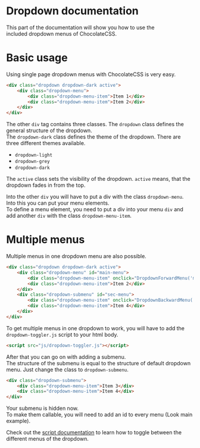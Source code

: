 # Dropdown documentation

This part of the documentation will show you how to use the<br>
included dropdown menus of ChocolateCSS.

# Basic usage

Using single page dropdown menus with ChocolateCSS is very easy.

```html
<div class="dropdown dropdown-dark active">
    <div class="dropdown-menu">
        <div class="dropdown-menu-item">Item 1</div>
        <div class="dropdown-menu-item">Item 2</div>
    </div>
</div>
```

The other `div` tag contains three classes. The `dropdown` class defines the general structure of the dropdown.<br>
The `dropdown-dark` class defines the theme of the dropdown.
There are three different themes available.

- `dropdown-light`
- `dropdown-grey`
- `dropdown-dark`

The `active` class sets the visibility of the dropdown. `active` means, that the dropdown fades in from the top.

Into the other `div` you will have to put a div with the class `dropdown-menu`. Into this you can put your menu elements.<br>
To define a menu element, you need to put a div into your menu `div` and add another `div` with the class `dropdown-menu-item`.

# Multiple menus

Multiple menus in one dropdown menu are also possible. 

```html
<div class="dropdown dropdown-dark active">
    <div class="dropdown-menu" id="main-menu">
        <div class="dropdown-menu-item" onclick="DropdownForwardMenu('main-menu', 'sec-menu');">Item 1</div>
        <div class="dropdown-menu-item">Item 2</div>
    </div>
    <div class="dropdown-submenu" id="sec-menu">
        <div class="dropdown-menu-item" onclick="DropdownBackwardMenu('sec-menu', 'main-menu');">Item 3</div>
        <div class="dropdown-menu-item">Item 4</div>
    </div>
</div>
```

To get multiple menus in one dropdown to work, you will have to add the `dropdown-toggler.js` script to your html body.

```html
<script src="js/dropdown-toggler.js"></script>
```

After that you can go on with adding a submenu.<br>
The structure of the submenu is equal to the structure of 
default dropdown menu. Just change the class to `dropdown-submenu`.

```html
<div class="dropdown-submenu">
    <div class="dropdown-menu-item">Item 3</div>
    <div class="dropdown-menu-item">Item 4</div>
</div>
```

Your submenu is hidden now.<br>
To make them callable, you will need to add an id to every menu (Look main example).

Check out the <a href="./scripts.md">script documentation</a> to learn how to toggle between the different menus of the dropdown.